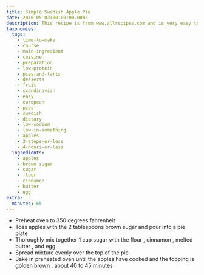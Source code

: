 ```yaml
---
title: Simple Swedish Apple Pie
date: 2010-05-03T00:00:00.000Z
description: This recipe is from www.allrecipes.com and is very easy to make.
taxonomies:
  tags:
    - time-to-make
    - course
    - main-ingredient
    - cuisine
    - preparation
    - low-protein
    - pies-and-tarts
    - desserts
    - fruit
    - scandinavian
    - easy
    - european
    - pies
    - swedish
    - dietary
    - low-sodium
    - low-in-something
    - apples
    - 3-steps-or-less
    - 4-hours-or-less
  ingredients:
    - apples
    - brown sugar
    - sugar
    - flour
    - cinnamon
    - butter
    - egg
extra:
  minutes: 65
---
```

 - Preheat oven to 350 degrees fahrenheit
 - Toss apples with the 2 tablespoons brown sugar and pour into a pie plate
 - Thoroughly mix together 1 cup sugar with the flour , cinnamon , melted butter , and egg
 - Spread mixture evenly over the top of the pie
 - Bake in preheated oven until the apples have cooked and the topping is golden brown , about 40 to 45 minutes
